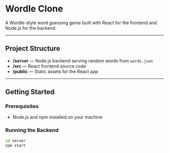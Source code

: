 # Wordle Clone

A Wordle-style word guessing game built with React for the frontend and Node.js for the backend.

---

## Project Structure

- **/server** — Node.js backend serving random words from `words.json`
- **/src** — React frontend source code
- **/public** — Static assets for the React app

---

## Getting Started

### Prerequisites

- Node.js and npm installed on your machine

### Running the Backend

```bash
cd server
npm start
